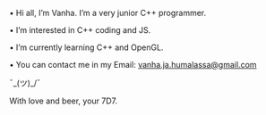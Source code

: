 • Hi all, I’m Vanha. I’m a very junior C++ programmer.

• I’m interested in C++ coding and JS.

• I’m currently learning C++ and OpenGL.

• You can contact me in my Email: vanha.ja.humalassa@gmail.com

¯\_(ツ)_/¯

With love and beer, your 7D7.
